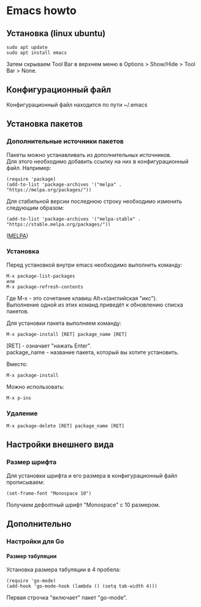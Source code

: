 # Emacs howto

## Установка (linux ubuntu)

	sudo apt update
	sudo apt install emacs

Затем скрываем Tool Bar в верхнем меню в Options > Show/Hide > Tool Bar > None.

## Конфигурационный файл

Конфигурационный файл находится по пути ~/.emacs

## Установка пакетов

### Дополнительные источники пакетов

Пакеты можно устанавливать из дополнительных источников.  
Для этого необходимо добавить ссылку на них в конфигурационный файл. Например:

	(require 'package)
	(add-to-list 'package-archives '("melpa" . "https://melpa.org/packages/"))

Для стабильной версии последнюю строку необходимо изменить следующим образом:
	
	(add-to-list 'package-archives '("melpa-stable" . "https://stable.melpa.org/packages/"))

([MELPA](https://github.com/melpa/melpa))

### Установка

Перед установкой внутри emacs необходимо выполнить команду:

	M-x package-list-packages
	или
	M-x package-refresh-contents

Где M-x - это сочетание клавиш Alt+x(английская "икс").  
Выполнение одной из этих команд приведёт к обновлению списка пакетов.

Для установки пакета выполняем команду:

	M-x package-install [RET] package_name [RET]

\[RET\] - означает "нажать Enter".  
package_name - название пакета, который вы хотите установить.  

Вместо:

	M-x package-install

Можно использовать:

	M-x p-ins

### Удаление

	M-x package-delete [RET] package_name [RET]


## Настройки внешнего вида

### Размер шрифта

Для установки шрифта и его размера в конфигурационный файл прописываем:

	(set-frame-font "Monospace 10")

Получаем дефолтный шрифт "Monospace" c 10 размером.


## Дополнительно

### Настройки для Go

#### Размер табуляции

Установка размера табуляции в 4 пробела:

	(require 'go-mode)
	(add-hook 'go-mode-hook (lambda () (setq tab-width 4)))

Первая строчка "включает" пакет "go-mode".